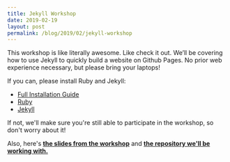 ```yaml
---
title: Jekyll Workshop
date: 2019-02-19
layout: post
permalink: /blog/2019/02/jekyll-workshop
---
```

This workshop is like literally awesome. Like check it out.
We’ll be covering how to use Jekyll to quickly build a website on Github Pages.
No prior web experience necessary, but please bring your laptops!

If you can, please install Ruby and Jekyll:
- [Full Installation Guide][install-guide]
- [Ruby][install-ruby]
- [Jekyll][install-jekyll]

If not, we'll make sure you're still able to participate in the workshop, so don't worry about it!

Also, here's [**the slides from the workshop**][workshop-slides] and [**the repository we'll be working with.**][workshop-repo]

[install-guide]: https://github.com/BUGS-NYU/bugs-nyu.github.io/blob/master/docs/JEKYLL_SETUP.md
[install-ruby]: https://www.ruby-lang.org/en/
[install-jekyll]: https://jekyllrb.com/
[workshop-slides]: https://docs.google.com/presentation/d/19O02mLIHRZZ3W_oeQ4gBBfSz4B6OmRM4DBWSTUev00o/edit?usp=sharing
[workshop-repo]: https://github.com/BUGS-NYU/jekyll-workshop
